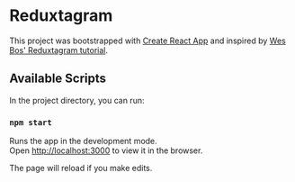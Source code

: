 # Reduxtagram

This project was bootstrapped with [Create React App](https://github.com/facebookincubator/create-react-app) and inspired by
[Wes Bos' Reduxtagram tutorial](https://github.com/wesbos/Learn-Redux-Starter-Files).

## Available Scripts

In the project directory, you can run:

### `npm start`

Runs the app in the development mode.<br>
Open [http://localhost:3000](http://localhost:3000) to view it in the browser.

The page will reload if you make edits.
